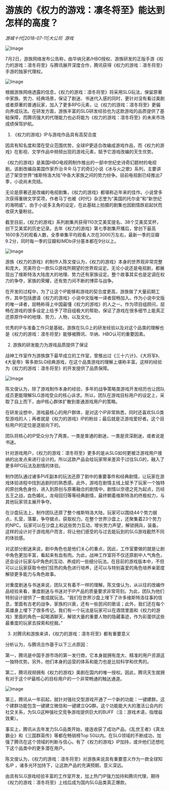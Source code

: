 # 游族的《权力的游戏：凛冬将至》能达到怎样的高度？

*游城十代|2018-07-11|大公司 
                                                游戏*

![Image](http://p9.pstatp.com/large/pgc-image/153135667155473ef42a1ad)

7月2日，游族网络发布公告称，由华纳兄弟/HBO授权、游族研发的正版手游《权力的游戏：凛冬将至》与腾讯展开深度合作，腾讯获得《权力的游戏：凛冬将至》手游的独家代理权。

![Image](http://p3.pstatp.com/large/pgc-image/1531356605487f1eb14afe7)

根据游族网络透露的信息，《权力的游戏：凛冬将至》将采用SLG玩法，保留原著中家族、势力、经典场景，保证了剧迷、书迷代入感的同时，更针对没有看过美剧或者原著的普通玩家，加入了更多RPG元素，让《权力的游戏：凛冬将至》更偏向养成玩法。在研发方面，游族丰富的SLG研发经验也为这款游戏的品质提供了基础保障，而腾讯强大的代理能力也必将能为《权力的游戏：凛冬将至》的未来市场成绩保驾护航。

1. 《权力的游戏》IP与游戏作品具有高契合度

因具有知名度和潜在受众范围优势，全球IP更适合改编成游戏作品，而《权力的游戏》在影视、文学作品中频频出现的游戏元素，赋予它游戏改编的天生优势。

《权力的游戏》是美国HBO电视网制作推出的一部中世纪史诗奇幻题材的电视剧。该剧改编自美国作家乔治·R·R·马丁的奇幻小说《冰与火之歌》系列，主要讲述了架空世界“维斯特洛大陆”中各大家族之间的势力纷争。目前电视剧已经推出7季，小说尚未完结。

无论是原著还是改编的电视剧集，《权力的游戏》都堪称近年来的佳作。小说曾多次获得重磅文学奖项，作者马丁也被《时代》杂志誉为“美国的托尔金”和“新世纪的海明威”。由于小说多主角的设定，在此基础上拍摄的剧集也因剧情跌宕起伏而收获大量粉丝。

截至目前，《权力的游戏》系列剧集共获得110次艾美奖提名、38个艾美奖奖杯，创下艾美奖的历史记录。去年《权力的游戏》第七季剧集开播后，曾创下最高1600多万的观看人数，全季单集平均观看人次在3000万左右，最新一季的豆瓣9.2分，同时每一季的豆瓣和IMDb评分基本都在9分以上。

![Image](http://p3.pstatp.com/large/pgc-image/1531356604846240fa3cf6e)

游族《权力的游戏》的制作人陈文俊认为，《权力的游戏》本身的世界观非常完整和庞大，完美符合一款SLG游戏所期望的世界观设定。无论小说还是电视剧，都展现出了维斯特洛大陆庞大的地理、势力还有家族设定。整个故事其实也是定调在权力的争夺，家族的荣耀，还有势力间不断的博弈与战争。

在开发的过程中，为了让这个IP能够和游戏的契合度更高，游族做了大量前期工作，其中包括邀请《权力的游戏》小说中文版唯一译者屈畅加入。作为小说中文版的唯一译者，屈畅称得上中国最懂《权力的游戏》的人之一。作为项目组顾问，屈畅在游戏的很多设定上给予了项目组极大的帮助，保证了游戏在很多细节上能真正还原原作中的地理、势力，人物，以及文化。

优秀的IP与准备工作只是基础，游族在SLG上的研发经验以及对这个品类的理解也是《权力的游戏：凛冬将至》能够被腾讯、华纳、HBO认可的重要因素。

2. 游族的研发能力为游戏品质提供了保证

战神工作室作为游族旗下最早成立的工作室，曾推出过《三十六计》、《大将军》、《大皇帝》等多款SLG经典游戏，在这个品类游戏的理解上堪称丰富。这样的经验为《权力的游戏：凛冬将至》的开发提供了品质保障。

![Image](http://p1.pstatp.com/large/pgc-image/153135660475646102a8316)

陈文俊认为，除了游戏制作本身的经验，多年的战争策略类游戏开发经历也让团队成员更能理解SLG游戏受众的核心诉求。所以，团队在游戏目标用户的设定上，采取了自上而下，由IP核心群体扩散到普通游戏用户的策略。

在研发设想中，游戏最核心的用户群体，是对这个IP非常熟悉，同时还喜欢SLG类型游戏的人；再者就是《权力的游戏》IP的粉丝；最后就是泛游戏爱好者。这个目标用户的定位是逐层向下的。

团队将核心的IP受众分为了两类，一类是普通的剧迷，一类是资深剧迷，或者说是书迷。

针对游戏用户，《权力的游戏：凛冬将至》更多的是从SLG如何更被泛游戏用户接纳的出发点来进行设计的。所以这款产品会给玩家带来差异于过往SLG的，融入了更多RPG玩法及剧情的体验。

制作团队通过诸多PVE副本的玩法还原了剧中的重要事件和经典剧情，让玩家在游戏体验进程中找到追剧时的熟悉感。此外，游戏在剧情主线上赋予了玩家一个独特的原创角色身份，进入到原创与原著融合的剧情中，剧情以奈德之死为起点，历经五王之战，血色婚礼，龙母回归等等经典剧情，最终朝着维斯特洛的终极权力，与其他玩家领主展开争夺。

在沙盘玩法上，制作团队还原了整个维斯特洛大陆，玩家可以围绕44个势力据点，扎营，落寨，争夺据点，获取权力。在整个世界沙盘上，还聚集着23个势力的NPC。玩家可以在沙盘上和这些势力互动，增长势力声望，解锁拥兵，装备。这样的设计对于游戏用户而言，将让他们感受的与过去能玩到的SLG游戏截然不同的体验感。

对这部分剧迷来说，剧中角色也是他们关心的重点，因此，工作室要做的就是让剧中角色更加丰富，看起来有血有肉。为此，战神工作室将不仅还原剧中人气角色，还会设计玩家与IP角色的互动、养成的一些细分玩法。在目前的游戏版本中，不但可以让玩家获取令他们狂热的角色进行培养，还可以与特别喜爱的角色培养亲密度解锁更多能力与角色故事。

对重度剧迷与书迷来说，团队又有着不一样的理解。陈文俊认为，从以往的改编作品经验来看，重度剧迷与书迷对于IP产品的质量要求非常苛刻。为此，团队为他们特别设计提供了一套成就玩法。“我们在世界沙盘上埋下了许多维斯特洛往事的信息，里面有古老的战争，家族的兴衰，还有一些民间的歌谣；此外，我们还在每个英雄身上埋下了很多传记。我们有一个玩法是玩家可以在酒馆里面和《权力的游戏》里面的角色一起喝酒聊天，解锁大量的重要人物的隐藏事迹，作为彩蛋供这些最重度的玩家去探索和挖掘。”

3. 对腾讯和游族来讲，《权力的游戏：凛冬将至》都有重要意义

分析认为，与腾讯合作基于以下三点原因：

第一，腾讯是中国手游市场的第一发行商，它本身就拥有庞大、精准的用户资源这一独特优势。另外，他们本身的运营的体系和能力也是比较科学和优秀的。

第二，腾讯视频拥有《权力的游戏》美剧在国内的唯一授权。因此，腾讯天生就拥有对于这个IP最核心的目标用户的一个非常畅通的触达通道。

![Image](http://p1.pstatp.com/large/pgc-image/15313566048754af5f71098)

第三，腾讯从一年前起，就针对强社交型游戏开通了一个新的功能：一键建群。这个建群功能包含一键建立微信和一键建立QQ群。这个功能能大大的激活公会内的社交关系，为SLG这种强社交竞争游戏提供巨大的BUFF（注：游戏术语，指增益效果）。

事实上，腾讯从去年发力SLG品类开始，接连收获了成功产品。《乱世王者》《真龙霸业》和《三国群英传》等都在畅销榜Top 50以内。在SLG领域的不断成功，加强了腾讯在这个领域的判断与信心。有了《权力的游戏》IP加持，或许他们还想吃下这个品类中的更多潜在用户。

陈文俊认为，《权力的游戏：凛冬将至》对游族来说具有重要意义作为一款全球知名IP ，诸多光环加持下，让这款产品的充满预期，意义深远。

由具有SLG游戏经验丰富的工作室开发，加上热门IP强力加持和腾讯代理，期待《权力的游戏：凛冬将至》上线后成为国内SLG品类真正爆款。

